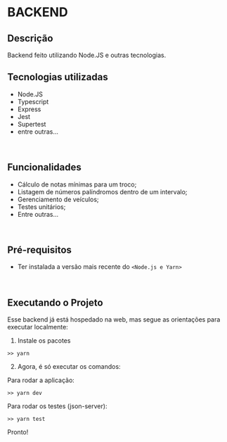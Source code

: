 # BACKEND

## Descrição
Backend feito utilizando Node.JS e outras tecnologias.

## Tecnologias utilizadas

<ul>
  <li>Node.JS</li>
  <li>Typescript</li>
  <li>Express</li>
  <li>Jest</li>
  <li>Supertest</li>
  <li>entre outras...</li>
</ul>

<br>

## Funcionalidades

<ul>
  <li>Cálculo de notas mínimas para um troco;</li>
  <li>Listagem de números palíndromos dentro de um intervalo;</li>
  <li>Gerenciamento de veículos;</li>
  <li>Testes unitários;</li>
  <li>Entre outras...</li>
</ul>

<br>

## Pré-requisitos

* Ter instalada a versão mais recente do `<Node.js e Yarn>`

<br>

## Executando o Projeto

Esse backend já está hospedado na web, mas segue as orientações para executar localmente:

1. Instale os pacotes<br>
```
>> yarn
```
2. Agora, é só executar os comandos:<br>

Para rodar a aplicação:
```
>> yarn dev
```

Para rodar os testes (json-server):
```
>> yarn test
```

Pronto!
